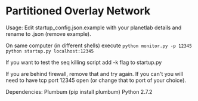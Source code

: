 Partitioned Overlay Network
===========

Usage:
Edit startup_config.json.example with your planetlab details and rename to .json
(remove example).

On same computer (in different shells) execute
`python monitor.py -p 12345`
`python startup.py localhost:12345`

If you want to test the seq killing script add -k flag to startup.py

If you are behind firewall, remove that and try again. If you can't you will need 
to have tcp port 12345 open (or change that to port of your choice).

Dependencies:
Plumbum (pip install plumbum)
Python 2.7.2
